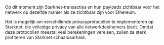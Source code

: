 Op dit moment zijn Starknet-transacties en hun payloads zichtbaar voor het netwerk op dezelfde manier als ze zichtbaar zijn voor Ethereum.

Het is mogelijk om verschillende privacyprotocollen te implementeren op Starknet, die volledige privacy van alle netwerkdeelnemers biedt. Omdat deze protocollen meestal veel berekeningen vereisen, zullen ze sterk profiteren van Starknet schaalbaarheid.
